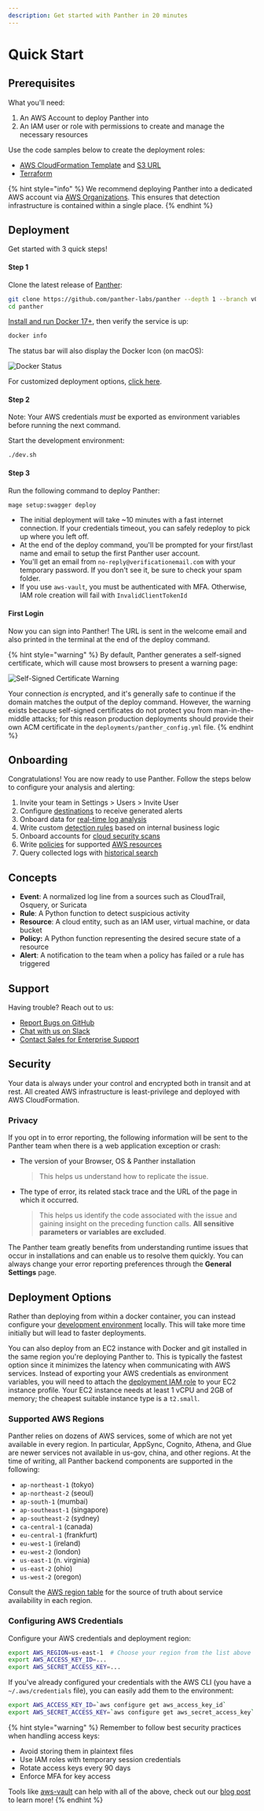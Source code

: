 ```yaml
---
description: Get started with Panther in 20 minutes
---
```


# Quick Start

## Prerequisites

What you'll need:

1. An AWS Account to deploy Panther into
2. An IAM user or role with permissions to create and manage the necessary resources

Use the code samples below to create the deployment roles:

- [AWS CloudFormation Template](https://github.com/panther-labs/panther/tree/master/deployments/auxiliary/cloudformation/panther-deployment-role.yml) and [S3 URL](https://panther-public-cloudformation-templates.s3-us-west-2.amazonaws.com/panther-deployment-role/latest/template.yml)
- [Terraform](https://github.com/panther-labs/panther/tree/master/deployments/auxiliary/terraform/panther-deployment-role.tf)

{% hint style="info" %}
We recommend deploying Panther into a dedicated AWS account via [AWS Organizations](https://aws.amazon.com/blogs/security/how-to-use-aws-organizations-to-automate-end-to-end-account-creation/). This ensures that detection infrastructure is contained within a single place.
{% endhint %}

## Deployment

Get started with 3 quick steps!

#### Step 1

Clone the latest release of [Panther](https://github.com/panther-labs/panther):

```bash
git clone https://github.com/panther-labs/panther --depth 1 --branch v0.3.0
cd panther
```

[Install and run Docker 17+](https://docs.docker.com/install/), then verify the service is up:

 ```bash
 docker info
 ```

 The status bar will also display the Docker Icon (on macOS):

![Docker Status](.gitbook/assets/docker-status.png)

For customized deployment options, [click here](quick-start.md#deployment-options).

#### Step 2

Note: Your AWS credentials _must_ be exported as environment variables before running the next command.

Start the development environment:

```bash
./dev.sh
```

#### Step 3

Run the following command to deploy Panther:

```bash
mage setup:swagger deploy
```

- The initial deployment will take ~10 minutes with a fast internet connection. If your credentials timeout, you can safely redeploy to pick up where you left off.
- At the end of the deploy command, you'll be prompted for your first/last name and email to setup the first Panther user account.
- You'll get an email from `no-reply@verificationemail.com` with your temporary password. If you don't see it, be sure to check your spam folder.
- If you use `aws-vault`, you must be authenticated with MFA. Otherwise, IAM role creation will fail with `InvalidClientTokenId`

#### First Login

Now you can sign into Panther! The URL is sent in the welcome email and also printed in the terminal at the end of the deploy command.

{% hint style="warning" %}
By default, Panther generates a self-signed certificate, which will cause most browsers to present a warning page:

![Self-Signed Certificate Warning](.gitbook/assets/self-signed-cert-warning.png)

Your connection _is_ encrypted, and it's generally safe to continue if the domain matches the output of the deploy command. However, the warning exists because self-signed certificates do not protect you from man-in-the-middle attacks; for this reason production deployments should provide their own ACM certificate in the `deployments/panther_config.yml` file.
{% endhint %}

## Onboarding

Congratulations! You are now ready to use Panther. Follow the steps below to configure your analysis and alerting:

1. Invite your team in Settings > Users > Invite User
1. Configure [destinations](destinations/alert-setup/) to receive generated alerts
2. Onboard data for [real-time log analysis](log-analysis/log-processing/)
3. Write custom [detection rules](log-analysis/rules/) based on internal business logic
4. Onboard accounts for [cloud security scans](policies/scanning/)
5. Write [policies](policies/cloud-security-overview.md) for supported [AWS resources](policies/resources/)
6. Query collected logs with [historical search](historical-search/historical-search)

## Concepts

- **Event**: A normalized log line from a sources such as CloudTrail, Osquery, or Suricata
- **Rule**: A Python function to detect suspicious activity
- **Resource**: A cloud entity, such as an IAM user, virtual machine, or data bucket
- **Policy:** A Python function representing the desired secure state of a resource
- **Alert**: A notification to the team when a policy has failed or a rule has triggered

## Support

Having trouble? Reach out to us:

- [Report Bugs on GitHub](https://github.com/panther-labs/panther/issues)
- [Chat with us on Slack](https://panther-labs-oss-slackin.herokuapp.com/)
- [Contact Sales for Enterprise Support](https://runpanther.io/request-a-demo/)

## Security

Your data is always under your control and encrypted both in transit and at rest. All created AWS infrastructure is least-privilege and deployed with AWS CloudFormation.

### Privacy

If you opt in to error reporting, the following information will be sent to the Panther team when there is a web application exception or crash:

- The version of your Browser, OS & Panther installation
  > This helps us understand how to replicate the issue.
- The type of error, its related stack trace and the URL of the page in which it occurred.
  > This helps us identify the code associated with the issue and gaining insight on the preceding function calls. **All sensitive parameters or variables are excluded**.

The Panther team greatly benefits from understanding runtime issues that occur in installations and can enable us to resolve them quickly. You can always change your error reporting preferences through the **General Settings** page.

## Deployment Options

Rather than deploying from within a docker container, you can instead configure your [development environment](development.md#manual-installation) locally. This will take more time initially but will lead to faster deployments.

You can also deploy from an EC2 instance with Docker and git installed in the same region you're deploying Panther to. This is typically the fastest option since it minimizes the latency when communicating with AWS services. Instead of exporting your AWS credentials as environment variables, you will need to attach the [deployment IAM role](#prerequisites) to your EC2 instance profile. Your EC2 instance needs at least 1 vCPU and 2GB of memory; the cheapest suitable instance type is a `t2.small`.

### Supported AWS Regions

Panther relies on dozens of AWS services, some of which are not yet available in every region. In particular, AppSync, Cognito, Athena, and Glue are newer services not available in us-gov, china, and other regions. At the time of writing, all Panther backend components are supported in the following:

- `ap-northeast-1` (tokyo)
- `ap-northeast-2` (seoul)
- `ap-south-1` (mumbai)
- `ap-southeast-1` (singapore)
- `ap-southeast-2` (sydney)
- `ca-central-1` (canada)
- `eu-central-1` (frankfurt)
- `eu-west-1` (ireland)
- `eu-west-2` (london)
- `us-east-1` (n. virginia)
- `us-east-2` (ohio)
- `us-west-2` (oregon)

Consult the [AWS region table](https://aws.amazon.com/about-aws/global-infrastructure/regional-product-services/) for the source of truth about service availability in each region.

### Configuring AWS Credentials

Configure your AWS credentials and deployment region:

```bash
export AWS_REGION=us-east-1  # Choose your region from the list above
export AWS_ACCESS_KEY_ID=...
export AWS_SECRET_ACCESS_KEY=...
```

If you've already configured your credentials with the AWS CLI (you have a `~/.aws/credentials` file), you can easily add them to the environment:

```bash
export AWS_ACCESS_KEY_ID=`aws configure get aws_access_key_id`
export AWS_SECRET_ACCESS_KEY=`aws configure get aws_secret_access_key`
```

{% hint style="warning" %}
Remember to follow best security practices when handling access keys:

- Avoid storing them in plaintext files
- Use IAM roles with temporary session credentials
- Rotate access keys every 90 days
- Enforce MFA for key access

Tools like [aws-vault](https://github.com/99designs/aws-vault) can help with all of the above, check out our [blog post](https://blog.runpanther.io/secure-multi-account-aws-access/) to learn more!
{% endhint %}
